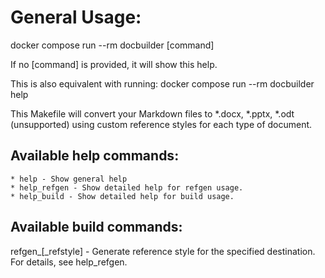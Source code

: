 

# General Usage:

  docker compose run --rm docbuilder [command]

If no [command] is provided, it will show this help.

This is also equivalent with running:
docker compose run --rm docbuilder help

This Makefile will convert your Markdown files
to *.docx, *.pptx, *.odt (unsupported) using custom reference styles for each type of document.

## Available help commands:
    * help - Show general help
    * help_refgen - Show detailed help for refgen usage.
    * help_build - Show detailed help for build usage.

## Available build commands:
 refgen_<destination>[_refstyle] - Generate reference style for the specified destination.
    For details, see help_refgen.

